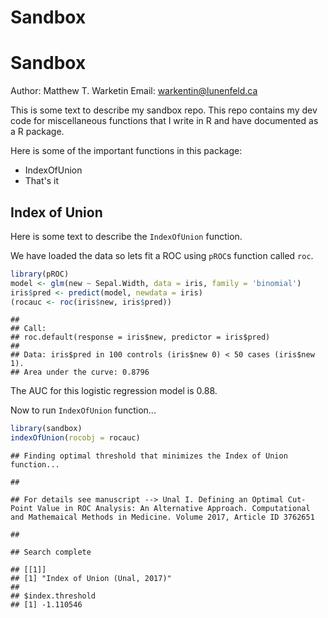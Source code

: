 Sandbox
================

Sandbox
=======

Author: Matthew T. Warketin Email: <warkentin@lunenfeld.ca>

This is some text to describe my sandbox repo. This repo contains my dev code for miscellaneous functions that I write in R and have documented as a R package.

Here is some of the important functions in this package:

-   IndexOfUnion
-   That's it

Index of Union
--------------

Here is some text to describe the `IndexOfUnion` function.

We have loaded the data so lets fit a ROC using `pROC`s function called `roc`.

``` r
library(pROC)
model <- glm(new ~ Sepal.Width, data = iris, family = 'binomial')
iris$pred <- predict(model, newdata = iris)
(rocauc <- roc(iris$new, iris$pred))
```

    ## 
    ## Call:
    ## roc.default(response = iris$new, predictor = iris$pred)
    ## 
    ## Data: iris$pred in 100 controls (iris$new 0) < 50 cases (iris$new 1).
    ## Area under the curve: 0.8796

The AUC for this logistic regression model is 0.88.

Now to run `IndexOfUnion` function...

``` r
library(sandbox)
indexOfUnion(rocobj = rocauc)
```

    ## Finding optimal threshold that minimizes the Index of Union function...

    ## 

    ## For details see manuscript --> Unal I. Defining an Optimal Cut-Point Value in ROC Analysis: An Alternative Approach. Computational and Mathemaical Methods in Medicine. Volume 2017, Article ID 3762651

    ## 

    ## Search complete

    ## [[1]]
    ## [1] "Index of Union (Unal, 2017)"
    ## 
    ## $index.threshold
    ## [1] -1.110546
